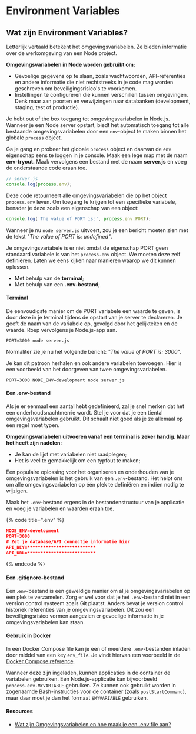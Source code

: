 # Environment Variables

## Wat zijn Environment Variables?

Letterlijk vertaald betekent het omgevingsvariabelen. Ze bieden informatie over de werkomgeving van een Node project.

**Omgevingsvariabelen in Node worden gebruikt om:**

* Gevoelige gegevens op te slaan, zoals wachtwoorden, API-referenties en andere informatie die niet rechtstreeks in je code mag worden geschreven om beveiligingsrisico's te voorkomen.
* Instellingen te configureren die kunnen verschillen tussen omgevingen. Denk maar aan poorten en verwijzingen naar databanken (development, staging, test of productie).

Je hebt out of the box toegang tot omgevingsvariabelen in Node.js. Wanneer je een Node server opstart, biedt het automatisch toegang tot alle bestaande omgevingsvariabelen door een `env`-object te maken binnen het globale `process` object.

Ga je gang en probeer het globale `process` object en daarvan de `env` eigenschap eens te loggen in je console. Maak een lege map met de naam **env-tryout.** Maak vervolgens een bestand met de naam **server.js** en voeg de onderstaande code eraan toe.

```javascript
// server.js
console.log(process.env);
```

Deze code retourneert alle omgevingsvariabelen die op het object `process.env` leven. Om toegang te krijgen tot een specifieke variabele, benader je deze zoals een eigenschap van een object:

```javascript
console.log('The value of PORT is:', process.env.PORT);
```

Wanneer je nu `node server.js` uitvoert, zou je een bericht moeten zien met de tekst _"The value of PORT is: undefined"_.

Je omgevingsvariabele is er niet omdat de eigenschap PORT geen standaard variabele is van het `process.env` object. We moeten deze zelf definiëren. Laten we eens kijken naar manieren waarop we dit kunnen oplossen.

* Met behulp van de **terminal**;
* Met behulp van een **.env-bestand**;

#### Terminal

De eenvoudigste manier om de PORT variabele een waarde te geven, is door deze in je terminal tijdens de opstart van je server te declareren. Je geeft de naam van de variabele op, gevolgd door het gelijkteken en de waarde. Roep vervolgens je Node.js-app aan.

```
PORT=3000 node server.js
```

Normaliter zie je nu het volgende bericht: _"The value of PORT is: 3000"_.

Je kan dit patroon herhalen en ook andere variabelen toevoegen. Hier is een voorbeeld van het doorgeven van twee omgevingsvariabelen.

```
PORT=3000 NODE_ENV=development node server.js
```

#### Een .env-bestand

Als je er eenmaal een aantal hebt gedefinieerd, zal je snel merken dat het een onderhoudsnachtmerrie wordt. Stel je voor dat je een tiental omgevingsvariabelen gebruikt. Dit schaalt niet goed als je ze allemaal op één regel moet typen.

**Omgevingsvariabelen uitvoeren vanaf een terminal is zeker handig. Maar het heeft zijn nadelen:**

* Je kan de lijst met variabelen niet raadplegen;
* Het is veel te gemakkelijk om een typfout te maken;

Een populaire oplossing voor het organiseren en onderhouden van je omgevingsvariabelen is het gebruik van een `.env`-bestand. Het helpt ons om alle omgevingsvariabelen op één plek te definiëren en indien nodig te wijzigen.

Maak het `.env`-bestand ergens in de bestandenstructuur van je applicatie en voeg je variabelen en waarden eraan toe.

{% code title=".env" %}
```json
NODE_ENV=development
PORT=3000
# Zet je database/API connectie informatie hier
API_KEY=**************************
API_URL=**************************
```
{% endcode %}

#### Een .gitignore-bestand

Een .`env`-bestand is een geweldige manier om al je omgevingsvariabelen op één plek te verzamelen. Zorg er wel voor dat je het `.env`-bestand niet in een version control systeem zoals Git plaatst. Anders bevat je version control historiek referenties van je omgevingsvariabelen. Dit zou een beveiligingsrisico vormen aangezien er gevoelige informatie in je omgevingsvariabelen kan staan.

#### Gebruik in Docker

In een Docker Compose file kan je een of meerdere `.env`-bestanden inladen door middel van een key `env_file`. Je vindt hiervan een voorbeeld in de [Docker Compose reference](https://docs.docker.com/compose/compose-file/#env\_file).

Wanneer deze zijn ingeladen, kunnen applicaties in de container de variabelen gebruiken. Een Node.js-applicatie kan bijvoorbeeld `process.env.MYVARIABLE` gebruiken. Ze kunnen ook gebruikt worden in zogenaamde Bash-instructies voor de container (zoals `postStartCommand`), maar daar moet je dan het formaat `$MYVARIABLE` gebruiken.

#### Resources

* [Wat zijn Omgevingsvariabelen en hoe maak je een .env file aan?](https://www.codementor.io/@parthibakumarmurugesan/what-is-env-how-to-set-up-and-run-a-env-file-in-node-1pnyxw9yxj)

